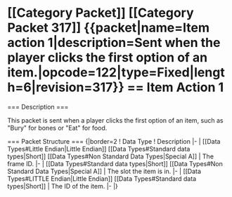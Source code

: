 \[\[Category Packet\]\] \[\[Category Packet 317\]\] {{packet\|name=Item
action 1\|description=Sent when the player clicks the first option of an
item.\|opcode=122\|type=Fixed\|length=6\|revision=317}} == Item Action 1
==

=== Description ===

This packet is sent when a player clicks the first option of an item,
such as "Bury" for bones or "Eat" for food.

=== Packet Structure === {\|border=2 ! Data Type ! Description \|- \|
\[\[Data Types\#Little Endian\|Little Endian\]\] \[\[Data
Types\#Standard data types\|Short\]\] \[\[Data Types\#Non Standard Data
Types\|Special A\]\] \| The frame ID. \|- \| \[\[Data Types\#Standard
data types\|Short\]\] \[\[Data Types\#Non Standard Data Types\|Special
A\]\] \| The slot the item is in. \|- \| \[\[Data Types\#LITTLE
Endian\|Little Endian\]\] \[\[Data Types\#Standard data types\|Short\]\]
\| The ID of the item. \|- \|}
